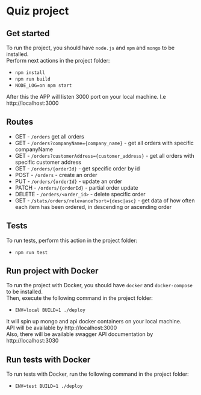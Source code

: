 # Quiz project

## Get started

To run the project, you should have `node.js` and `npm` and `mongo` to be installed.    
Perform next actions in the project folder:   

- `npm install`
- `npm run build`
- `NODE_LOG=on npm start`

After this the APP will listen 3000 port on your local machine. I.e http://localhost:3000

## Routes

- GET - `/orders` get all orders
- GET - `/orders?companyName={company_name}` - get all orders with specific companyName
- GET - `/orders?customerAddress={customer_address}` - get all orders with specific customer address
- GET - `/orders/{orderId}` - get specific order by id
- POST - `/orders` - create an order
- PUT - `/orders/{orderId}` - update an order
- PATCH - `/orders/{orderId}` - partial order update
- DELETE - `/orders/<order_id>` - delete specific order
- GET - `/stats/orders/relevance?sort={desc|asc}` - get data of how often each item has been ordered, in descending or ascending order

## Tests

To run tests, perform this action in the project folder:

- `npm run test`

## Run project with Docker

To run the project with Docker, you should have `docker` and `docker-compose` to be installed.   
Then, execute the following command in the project folder:

- `ENV=local BUILD=1 ./deploy`

It will spin up mongo and api docker containers on your local machine.    
API will be available by http://localhost:3000   
Also, there will be available swagger API documentation by http://localhost:3030

## Run tests with Docker

To run tests with Docker, run the following command in the project folder:

- `ENV=test BUILD=1 ./deploy`
